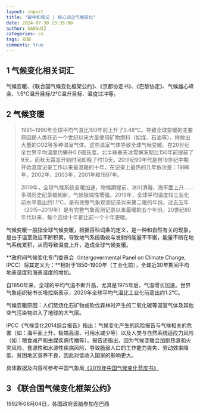```yaml
---
layout: cnpost
title: "碳中和笔记 | 核心词之气候变化"
date: 2024-07-30 23:35:00
author: SANSUIZ
categories: cn
tags: 双碳
comments: true
---
```


## 1 气候变化相关词汇

气候变暖、《联合国气候变化框架公约》、《京都协定书》、《巴黎协定》、气候雄心峰会、1.5℃温升目标/2℃温升目标、温度过冲等。

## 2 气候变暖

> 1981~1990年全球平均气温比100年前上升了0.48℃。导致全球变暖的主要原因是人类在近一个世纪以来大量使用矿物燃料（如煤、石油等），排放出大量的CO2等多种温室气体。这些温室气体导致全球气候变暖。在20世纪全世界平均温度约攀升0.6摄氏度。北半球春天冰雪解冻期比150年前提前了9天，而秋天霜冻开始时间却晚了约10天。20世纪90年代是自19世纪中期开始温度记录工作以来最温暖的十年，在记录上最热的几年依次是：1998年，2002年，2003年，2001年和1997年。
> 
> 2019年，全球气候系统变暖加速，物候期提前、冰川消融、海平面上升……多项历史纪录被刷新，气候极端性增强。2019年，全球平均温度较工业化前水平高出约1.1℃，是有完整气象观测记录以来第二暖的年份。过去五年（2015~2019年）是有完整气象观测记录以来最暖的五个年份。20世纪80年代以来，每个连续十年都比前一个十年更暖。

气候变暖一般指全球气候变暖，根据百科词条的定义，是一种和自然有关的现象，是由于温室效应不断积累，导致地气系统吸收与发射的能量不平衡，能量不断在地气系统累积，从而导致温度上升，造成全球气候变暖。

**政府间气候变化专门委员会（Intergovermental Panel on Climate Change, IPCC）将其定义为：**相对于1850-1900年（工业化前），全球近30年期间平均地表温度和海表温度的增加。

自1850年来，全球的平均气温不断升高，尤其是1975年后，气温增长加速。世界气象组织秘书长塔拉斯表示，2020年全球平均气温比工业化前高出约1.2℃。

气候变暖原因：人们焚烧化石矿物或砍伐森林时产生的二氧化碳等温室气体及其他空气污染物进入了地球的大气层。

IPCC《气候变化2014综合报告》指出：气候变化产生的风险报告与气候相关的危害（如：海平面上升、极端高温、可用水减少等）以及人类与自然系统适应力风险（如：粮食减产和虫媒疾病传播等）。报告还指出，因为气候变暖会加剧热浪和火灾风险、食源性和水源性疾病风险、导致脆弱人口的工作能力丧失、劳动效率降低、贫困地区营养不良，因此对低收入国家的影响更大。

具体数据及内容可参考中国气象局[《2019年中国气候变化蓝皮书》](https://www.cma.gov.cn/zfxxgk/gknr/qxbg/201905/t20190524_1709279.html)

## 3 《联合国气候变化框架公约》

1992年06月04日，各国政府首脑参加在巴西
